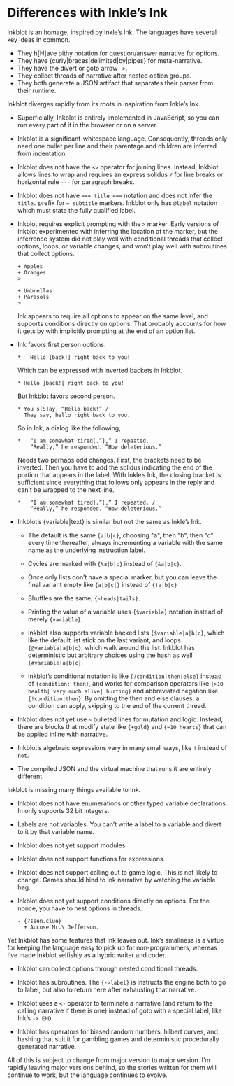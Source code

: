 
# Differences with Inkle’s Ink

Inkblot is an homage, inspired by Inkle’s Ink.
The languages have several key ideas in common.

- They h[H]ave pithy notation for question/answer narrative for options.
- They have {curly|braces|delimited|by|pipes} for meta-narrative.
- They have the divert or goto arrow ``->``.
- They collect threads of narrative after nested option groups.
- They both generate a JSON artifact that separates their parser from their
  runtime.

Inkblot diverges rapidly from its roots in inspiration from Inkle’s Ink.

- Superficially, Inkblot is entirely implemented in JavaScript, so you can run
  every part of it in the browser or on a server.

- Inkblot is a significant-whitespace language.
  Consequently, threads only need one bullet per line and their parentage and
  children are inferred from indentation.

- Inkblot does not have the `<>` operator for joining lines.
  Instead, Inkblot allows lines to wrap and requires an express solidus ``/``
  for line breaks or horizontal rule ``---`` for paragraph breaks.

- Inkblot does not have `=== title ===` notation and does not infer the `title.` prefix
  for `= subtitle` markers. Inkblot only has `@label` notation which must state
  the fully qualified label.

- Inkblot requires explicit prompting with the ``>`` marker.
  Early versions of Inkblot experimented with inferring the location of the marker,
  but the inferrence system did not play well with conditional threads
  that collect options, loops, or variable changes, and won’t play well
  with subroutines that collect options.

  ```ink
  + Apples
  + Oranges
  >

  + Umbrellas
  + Parasols
  >
  ```

  Ink appears to require all options to appear on the same level, and supports
  conditions directly on options. That probably accounts for how it gets
  by with implicitly prompting at the end of an option list.

- Ink favors first person options.

  ```ink
  *   Hello [back!] right back to you!
  ```

  Which can be expressed with inverted backets in Inkblot.

  ```inkblot
  * Hello ]back![ right back to you!
  ```

  But Inkblot favors second person.

  ```inkblot
  * You s[S]ay, “Hello back!” /
    They say, hello right back to you.
  ```

  So in Ink, a dialog like the following,

  ```ink
  *   “I am somewhat tired[.”],” I repeated.
      “Really,” he responded. “How deleterious.”
  ```

  Needs two perhaps odd changes.
  First, the brackets need to be inverted.
  Then you have to add the solidus indicating
  the end of the portion that appears in the label.
  With Inkle’s Ink, the closing bracket is sufficient
  since everything that follows only appears in the
  reply and can’t be wrapped to the next line.

  ```inkblot
  *   “I am somewhat tired].”[,” I repeated. /
      “Really,” he responded. “How deleterious.”
  ```

- Inkblot’s {variable|text} is similar but not the same as Inkle’s Ink.

  - The default is the same ``{a|b|c}``, choosing "a", then "b", then "c" every
    time thereafter, always incrementing a variable with the same name as the
    underlying instruction label.

  - Cycles are marked with ``{%a|b|c}`` instead of ``{&a|b|c}``.

  - Once only lists don’t have a special marker, but you can leave the final
    variant empty like ``{a|b|c|}`` instead of ``{!a|b|c}``

  - Shuffles are the same, ``{~heads|tails}``.

  - Printing the value of a variable uses ``{$variable}`` notation instead of
    merely ``{variable}``.

  - Inkblot also supports variable backed lists ``{$variable|a|b|c}``, which
    like the default list stick on the last variant, and loops
    ``{@variable|a|b|c}``, which walk around the list.
    Inkblot has deterministic but arbitrary choices using the hash as well
    ``{#variable|a|b|c}``.

  - Inkblot’s conditional notation is like ``{?condition|then|else}`` instead
    of ``{condition: then}``, and works for comparison operators like ``{>10
    health| very much alive| hurting}`` and abbreviated negation like
    ``{!condition|then}``.
    By omitting the then and else clauses, a condition can apply, skipping
    to the end of the current thread.

- Inkblot does not yet use `~` bulleted lines for mutation and logic.  Instead,
  there are blocks that modify state like ``{+gold}`` and ``{=10 hearts}`` that
  can be applied inline with narrative.

- Inkblot’s algebraic expressions vary in many small ways, like `!` instead of
  `not`.

- The compiled JSON and the virtual machine that runs it are entirely
  different.

Inkblot is missing many things available to Ink.

- Inkblot does not have enumerations or other typed variable declarations.
  In only supports 32 bit integers.

- Labels are not variables. You can’t write a label to a variable and divert to
  it by that variable name.

- Inkblot does not yet support modules.

- Inkblot does not support functions for expressions.

- Inkblot does not support calling out to game logic. This is not likely to
  change. Games should bind to Ink narrative by watching the variable bag.

- Inkblot does not yet support conditions directly on options.
  For the nonce, you have to nest options in threads.

  ```inkblot
  - {?seen.clue}
    + Accuse Mr.\ Jefferson.
  ```

Yet Inkblot has some features that Ink leaves out.
Ink’s smallness is a virtue for keeping the language easy to pick up for
non-programmers, whereas I’ve made Inkblot selfishly as a hybrid writer and
coder.

- Inkblot can collect options through nested conditional threads.

- Inkblot has subroutines. The ``{->label}`` is instructs the engine both to go
  to label, but also to return here after exhausting that narrative.

- Inkblot uses a ``<-`` operator to terminate a narrative (and return to the
  calling narrative if there is one) instead of goto with a special label, like
  Ink’s ``-> END``.

- Inkblot has operators for biased random numbers, hilbert curves, and hashing
  that suit it for gambling games and deterministic procedurally generated
  narrative.

All of this is subject to change from major version to major version.
I’m rapidly leaving major versions behind, so the stories written for them will
continue to work, but the language continues to evolve.
